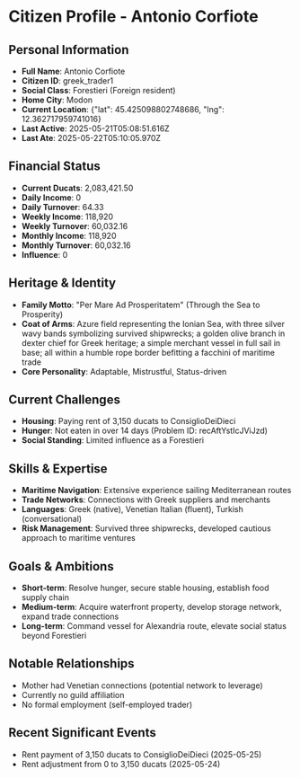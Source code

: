# Citizen Profile - Antonio Corfiote

## Personal Information
- **Full Name**: Antonio Corfiote
- **Citizen ID**: greek_trader1
- **Social Class**: Forestieri (Foreign resident)
- **Home City**: Modon
- **Current Location**: {"lat": 45.425098802748686, "lng": 12.362717959741016}
- **Last Active**: 2025-05-21T05:08:51.616Z
- **Last Ate**: 2025-05-22T05:10:05.970Z

## Financial Status
- **Current Ducats**: 2,083,421.50
- **Daily Income**: 0
- **Daily Turnover**: 64.33
- **Weekly Income**: 118,920
- **Weekly Turnover**: 60,032.16
- **Monthly Income**: 118,920
- **Monthly Turnover**: 60,032.16
- **Influence**: 0

## Heritage & Identity
- **Family Motto**: "Per Mare Ad Prosperitatem" (Through the Sea to Prosperity)
- **Coat of Arms**: Azure field representing the Ionian Sea, with three silver wavy bands symbolizing survived shipwrecks; a golden olive branch in dexter chief for Greek heritage; a simple merchant vessel in full sail in base; all within a humble rope border befitting a facchini of maritime trade
- **Core Personality**: Adaptable, Mistrustful, Status-driven

## Current Challenges
- **Housing**: Paying rent of 3,150 ducats to ConsiglioDeiDieci
- **Hunger**: Not eaten in over 14 days (Problem ID: recAftYstIcJViJzd)
- **Social Standing**: Limited influence as a Forestieri

## Skills & Expertise
- **Maritime Navigation**: Extensive experience sailing Mediterranean routes
- **Trade Networks**: Connections with Greek suppliers and merchants
- **Languages**: Greek (native), Venetian Italian (fluent), Turkish (conversational)
- **Risk Management**: Survived three shipwrecks, developed cautious approach to maritime ventures

## Goals & Ambitions
- **Short-term**: Resolve hunger, secure stable housing, establish food supply chain
- **Medium-term**: Acquire waterfront property, develop storage network, expand trade connections
- **Long-term**: Command vessel for Alexandria route, elevate social status beyond Forestieri

## Notable Relationships
- Mother had Venetian connections (potential network to leverage)
- Currently no guild affiliation
- No formal employment (self-employed trader)

## Recent Significant Events
- Rent payment of 3,150 ducats to ConsiglioDeiDieci (2025-05-25)
- Rent adjustment from 0 to 3,150 ducats (2025-05-24)
